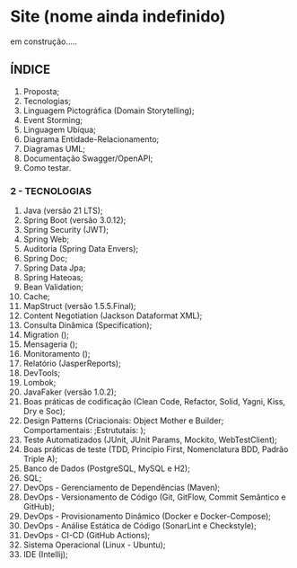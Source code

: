 # Site (nome ainda indefinido)

em construção.....

## ÍNDICE

1. Proposta;
2. Tecnologias;
3. Linguagem Pictográfica (Domain Storytelling);
4. Event Storming;
5. Linguagem Ubíqua;
6. Diagrama Entidade-Relacionamento;
7. Diagramas UML;
8. Documentação Swagger/OpenAPI;
9. Como testar.


### 2 - TECNOLOGIAS

1. Java (versão 21 LTS);
2. Spring Boot (versão 3.0.12);
3. Spring Security (JWT);
4. Spring Web;
5. Auditoria (Spring Data Envers);
6. Spring Doc;
7. Spring Data Jpa;
8. Spring Hateoas;
9. Bean Validation;
10. Cache;
11. MapStruct (versão 1.5.5.Final);
12. Content Negotiation (Jackson Dataformat XML);
13. Consulta Dinâmica (Specification);
14. Migration ();
15. Mensageria ();
16. Monitoramento ();
17. Relatório (JasperReports);
18. DevTools;
19. Lombok;
20. JavaFaker (versão 1.0.2);
21. Boas práticas de codificação (Clean Code, Refactor, Solid, Yagni, Kiss, Dry e Soc);
22. Design Patterns (Criacionais: Object Mother e Builder; Comportamentais: ;Estrututais: );
23. Teste Automatizados (JUnit, JUnit Params, Mockito, WebTestClient);
24. Boas práticas de teste (TDD, Princípio First, Nomenclatura BDD, Padrão Triple A);
25. Banco de Dados (PostgreSQL, MySQL e H2);
26. SQL;
27. DevOps - Gerenciamento de Dependências (Maven);
28. DevOps - Versionamento de Código (Git, GitFlow, Commit Semântico e GitHub);
29. DevOps - Provisionamento Dinâmico (Docker e Docker-Compose);
30. DevOps - Análise Estática de Código (SonarLint e Checkstyle);
31. DevOps - CI-CD (GitHub Actions);
32. Sistema Operacional (Linux - Ubuntu);
33. IDE (Intellij);

